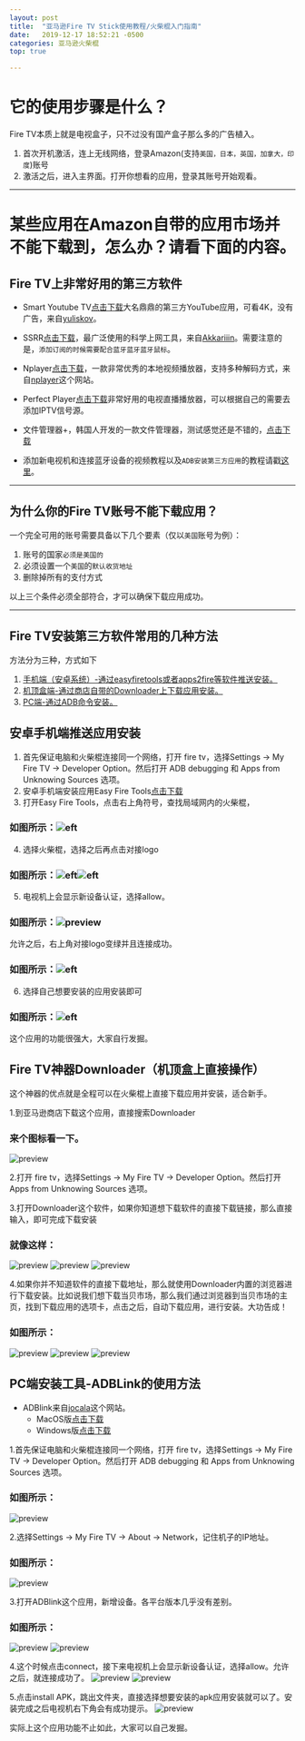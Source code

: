 ```yaml
---
layout: post
title:  "亚马逊Fire TV Stick使用教程/火柴棍入门指南"
date:   2019-12-17 18:52:21 -0500
categories: 亚马逊火柴棍
top: true 

---
```

# 它的使用步骤是什么？
Fire TV本质上就是电视盒子，只不过没有国产盒子那么多的广告植入。
1. 首次开机激活，连上无线网络，登录Amazon(支持`美国，日本，英国，加拿大，印度`)账号
2. 激活之后，进入主界面。打开你想看的应用，登录其账号开始观看。

<HR>
 
# 某些应用在Amazon自带的应用市场并不能下载到，怎么办？请看下面的内容。
## Fire TV上非常好用的第三方软件

* Smart Youtube TV[点击下载](https://github.com/yuliskov/SmartYouTubeTV/releases/download/stable/smartyoutubetv_latest.apk)大名鼎鼎的第三方YouTube应用，可看4K，没有广告，来自[yuliskov](https://github.com/yuliskov/SmartYouTubeTV)。

* SSRR[点击下载](https://github.com/AndroidDeals/AndroidDeals.github.io/releases/download/2019.12.17/SSRR-3.5.4.apk)，最广泛使用的科学上网工具，来自[Akkariiin](https://github.com/shadowsocksrr/shadowsocksr-android/releases)。需要注意的是，`添加订阅的时候需要配合蓝牙蓝牙蓝牙鼠标`。

* Nplayer[点击下载](https://github.com/AndroidDeals/AndroidDeals.github.io/releases/download/2019.12.17/nPlayer.v1.7.7.7_191219.armeabi-v7a.apk)，一款非常优秀的本地视频播放器，支持多种解码方式，来自[nplayer](https://nplayer.com/)这个网站。

* Perfect Player[点击下载](https://github.com/AndroidDeals/AndroidDeals.github.io/releases/download/2019.12.17/Perfect-Player.apk)非常好用的电视直播播放器，可以根据自己的需要去添加IPTV信号源。

* 文件管理器+，韩国人开发的一款文件管理器，测试感觉还是不错的，[点击下载](https://github.com/AndroidDeals/AndroidDeals.github.io/releases/download/2019.12.17/filemanager+.apk)

* 添加新电视机和连接蓝牙设备的视频教程以及`ADB安装第三方应用`的教程请戳[这里](https://drive.google.com/open?id=1rTUeXJX8zQlmNUGqomyMLMwmMuaG9I8M)。

<HR>
 
## 为什么你的Fire TV账号不能下载应用？
一个完全可用的账号需要具备以下几个要素（仅以`美国`账号为例）：
1. 账号的国家`必须是美国的`
2. 必须设置一个`美国`的`默认收货地址`
3. 删除掉所有的支付方式

以上三个条件必须全部符合，才可以确保下载应用成功。

<HR>
 
## Fire TV安装第三方软件常用的几种方法
方法分为三种，方式如下
1. [手机端（安卓系统）-通过easyfiretools或者apps2fire等软件推送安装。](#jump1)
2. [机顶盒端-通过商店自带的Downloader上下载应用安装。](#jump2)
3. [PC端-通过ADB命令安装。](#jump3)

## <span id="jump1">安卓手机端推送应用安装</span>
1. 首先保证电脑和火柴棍连接同一个网络，打开 fire tv，选择Settings -> My Fire TV -> Developer Option。然后打开 ADB debugging 和 Apps from Unknowing Sources 选项。
2. 安卓手机端安装应用Easy Fire Tools[点击下载](https://github.com/AndroidDeals/AndroidDeals.github.io/releases/download/2019.12.17/Easy.Fire.Tools.apk)
3. 打开Easy Fire Tools，点击右上角符号，查找局域网内的火柴棍，
### 如图所示：![eft](https://raw.githubusercontent.com/AndroidDeals/AndroidDeals.github.io/master/Screenshots/eft1.png)
4. 选择火柴棍，选择之后再点击对接logo
### 如图所示：![eft](https://raw.githubusercontent.com/AndroidDeals/AndroidDeals.github.io/master/Screenshots/eft2.png)![eft](https://raw.githubusercontent.com/AndroidDeals/AndroidDeals.github.io/master/Screenshots/eft3.png)
5. 电视机上会显示新设备认证，选择allow。
### 如图所示：![preview](https://raw.githubusercontent.com/AndroidDeals/AndroidDeals.github.io/master/Screenshots/6.jpg)
允许之后，右上角对接logo变绿并且连接成功。
### 如图所示：![eft](https://raw.githubusercontent.com/AndroidDeals/AndroidDeals.github.io/master/Screenshots/eft4.png)
6. 选择自己想要安装的应用安装即可
### 如图所示：![eft](https://raw.githubusercontent.com/AndroidDeals/AndroidDeals.github.io/master/Screenshots/eft5.png)
这个应用的功能很强大，大家自行发掘。



## <span id="jump2">Fire TV神器Downloader（机顶盒上直接操作）</span>
这个神器的优点就是全程可以在火柴棍上直接下载应用并安装，适合新手。

1.到亚马逊商店下载这个应用，直接搜索Downloader
### 来个图标看一下。
![preview](https://raw.githubusercontent.com/AndroidDeals/AndroidDeals.github.io/master/Screenshots/d1.png)

2.打开 fire tv，选择Settings -> My Fire TV -> Developer Option。然后打开 Apps from Unknowing Sources 选项。

3.打开Downloader这个软件，如果你知道想下载软件的直接下载链接，那么直接输入，即可完成下载安装
### 就像这样：
![preview](https://raw.githubusercontent.com/AndroidDeals/AndroidDeals.github.io/master/Screenshots/d2.png)
![preview](https://raw.githubusercontent.com/AndroidDeals/AndroidDeals.github.io/master/Screenshots/d4.png)
![preview](https://raw.githubusercontent.com/AndroidDeals/AndroidDeals.github.io/master/Screenshots/d5.png)

4.如果你并不知道软件的直接下载地址，那么就使用Downloader内置的浏览器进行下载安装。比如说我们想下载当贝市场，那么我们通过浏览器到当贝市场的主页，找到下载应用的选项卡，点击之后，自动下载应用，进行安装。大功告成！
### 如图所示：
![preview](https://raw.githubusercontent.com/AndroidDeals/AndroidDeals.github.io/master/Screenshots/d3.png)
![preview](https://raw.githubusercontent.com/AndroidDeals/AndroidDeals.github.io/master/Screenshots/d4.png)
![preview](https://raw.githubusercontent.com/AndroidDeals/AndroidDeals.github.io/master/Screenshots/d5.png)



## <span id="jump3">PC端安装工具-ADBLink的使用方法</span>

* ADBlink来自[jocala](http://www.jocala.com/)这个网站。
  * MacOS版[点击下载](https://github.com/AndroidDeals/AndroidDeals.github.io/releases/download/2019.12.17/adblink42-Macos.dmg)
  * Windows版[点击下载](https://github.com/AndroidDeals/AndroidDeals.github.io/releases/download/2019.12.17/adblink42-Win.exe)

1.首先保证电脑和火柴棍连接同一个网络，打开 fire tv，选择Settings -> My Fire TV -> Developer Option。然后打开 ADB debugging 和 Apps from Unknowing Sources 选项。

### 如图所示：
![preview](https://raw.githubusercontent.com/AndroidDeals/AndroidDeals.github.io/master/Screenshots/1.png)

2.选择Settings -> My Fire TV -> About -> Network，记住机子的IP地址。
### 如图所示：
![preview](https://raw.githubusercontent.com/AndroidDeals/AndroidDeals.github.io/master/Screenshots/2.png)

3.打开ADBlink这个应用，新增设备。各平台版本几乎没有差别。
### 如图所示：
![preview](https://raw.githubusercontent.com/AndroidDeals/AndroidDeals.github.io/master/Screenshots/3.png)
![preview](https://raw.githubusercontent.com/AndroidDeals/AndroidDeals.github.io/master/Screenshots/4.png)

4.这个时候点击connect，接下来电视机上会显示新设备认证，选择allow。允许之后，就连接成功了。
![preview](https://raw.githubusercontent.com/AndroidDeals/AndroidDeals.github.io/master/Screenshots/5.png)
![preview](https://raw.githubusercontent.com/AndroidDeals/AndroidDeals.github.io/master/Screenshots/6.jpg)

5.点击install APK，跳出文件夹，直接选择想要安装的apk应用安装就可以了。安装完成之后电视机右下角会有成功提示。
![preview](https://raw.githubusercontent.com/AndroidDeals/AndroidDeals.github.io/master/Screenshots/7.png)

实际上这个应用功能不止如此，大家可以自己发掘。

